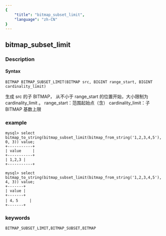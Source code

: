 ```yaml
---
{
    "title": "bitmap_subset_limit",
    "language": "zh-CN"
}
---
```


<!-- 
Licensed to the Apache Software Foundation (ASF) under one
or more contributor license agreements.  See the NOTICE file
distributed with this work for additional information
regarding copyright ownership.  The ASF licenses this file
to you under the Apache License, Version 2.0 (the
"License"); you may not use this file except in compliance
with the License.  You may obtain a copy of the License at

  http://www.apache.org/licenses/LICENSE-2.0

Unless required by applicable law or agreed to in writing,
software distributed under the License is distributed on an
"AS IS" BASIS, WITHOUT WARRANTIES OR CONDITIONS OF ANY
KIND, either express or implied.  See the License for the
specific language governing permissions and limitations
under the License.
-->

## bitmap_subset_limit

### Description

#### Syntax

`BITMAP BITMAP_SUBSET_LIMIT(BITMAP src, BIGINT range_start, BIGINT cardinality_limit)`

生成 src 的子 BITMAP， 从不小于 range_start 的位置开始，大小限制为 cardinality_limit 。
range_start：范围起始点（含）
cardinality_limit：子 BITMAP 基数上限

### example

```
mysql> select bitmap_to_string(bitmap_subset_limit(bitmap_from_string('1,2,3,4,5'), 0, 3)) value;
+-----------+
| value     |
+-----------+
| 1,2,3 |
+-----------+

mysql> select bitmap_to_string(bitmap_subset_limit(bitmap_from_string('1,2,3,4,5'), 4, 3)) value;
+-------+
| value |
+-------+
| 4，5     |
+-------+
```

### keywords

    BITMAP_SUBSET_LIMIT,BITMAP_SUBSET,BITMAP

